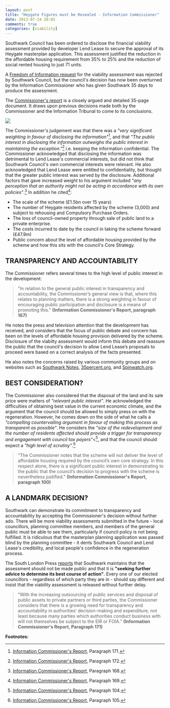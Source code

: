 ```yaml
---
layout: post
title: "Heygate Figures must be Revealed - Information Commissioner"
date: 2013-07-24 20:03
comments: true
categories: [viability]
---
```

Southwark Council has been ordered to disclose the financial viability assessment provided by developer Lend Lease to secure the approval of its Heygate masterplan application. This assessment justified the reduction in the affordable housing requirement from 35% to 25% and the reduction of social rented housing to just 71 units.

A [Freedom of Information request](https://www.whatdotheyknow.com/request/viability_assessment_for_plannin#incoming-304798) for the viability assessment was rejected by Southwark Council, but the council's decision has now been overturned by the Information Commissioner who has given Southwark 35 days to produce the assessment. 

The [Commissioner's report](http://betterelephant.github.io/images/HeygateFOICommissionersReport.pdf) is a closely argued and detailed 35-page document. It draws upon previous decisions made both by the Commissioner and the Information Tribunal to come to its conclusions.

![](http://crappistmartin.github.io/images/HeygateFOICommissionersReport.png)

The Commissioner's judgement was that there was a _"very significant weighting in favour of disclosing the information"_[^1], and that _"The public interest in disclosing the information outweighs the public interest in maintaining the exception."_[^2] i.e. keeping the information confidential. The Commissioner acknowledged that disclosing the information was detrimental to Lend Lease's commercial interests, but did not think that Southwark Council's own commercial interests were relevant. He also acknowledged that Lend Lease were entitled to confidentiality, but thought that the greater public interest was served by the disclosure. Additional factors that gave increased weight to his argument included _"any perception that an authority might not be acting in accordance with its own policies"_.[^3] In addition he cited[^4]:

 * The scale of the scheme (£1.5bn over 15 years)
 * The number of Heygate residents affected by the scheme (3,000) and subject to rehousing and Compulsory Purchase Orders.
 * The loss of council-owned property through sale of public land to a private enterprise. 
 * The costs incurred to date by the council in taking the scheme forward (£47.9m)
  * Public concern about the level of affordable housing provided by the scheme and how this sits with the council's Core Strategy.

## TRANSPARENCY AND ACCOUNTABILITY
The Commissioner refers several times to the high level of public interest in the development:

>"In relation to the general public interest in transparency and accountability, the Commissioner’s general view is that, where this relates to planning matters, there is a strong weighting in favour of encouraging public participation and disclosure is a means of promoting this." __(Information Commissioner's Report, paragraph 167)__

He notes the press and television attention that the development has received, and considers that the focus of public debate and concern has been on the levels of affordable housing provision delivered by the scheme. Disclosure of the viabilty assessment would inform this debate and reassure the public that the council's decision to allow Lend Lease’s proposals to proceed were based on a correct analysis of the facts presented.

He also notes the concerns raised by various community groups and on websites such as [Southwark Notes](http://southwarknotes.wordpress.com), [35percent.org](http://35percent.org), and [Spinwatch.org](http://www.spinwatch.org/index.php/issues/more/item/5458-the-local-lobby-and-the-failure-of-democracy).

## BEST CONSIDERATION?
The Commissioner also considered that the disposal of the land and its sale price were matters of _"relevant public interest"_. He acknowledged the difficulties of obtaining best value in the current economic climate, and the argument that the council should be allowed to simply press on with the regeneration. However, he comes down on the side of what he calls a _"compelling countervailing argument in favour of making this process as transparent as possible"_. He considers the _"size of the redevelopment and the number of residents affected should provide a trigger for transparency and engagement with council tax payers"_<[^5], and that the council should expect a _"high level of scrutiny"_.[^6]

>"The Commissioner notes that the scheme will not deliver the level of affordable housing required by the council’s own core strategy. In this respect alone, there is a significant public interest in demonstrating to the public that the council’s decision to progress with the scheme is nevertheless justified." __(Information Commissioner's Report, paragraph 100)__
 
## A LANDMARK DECISION?
Southwark can demonstrate its commitment to transparency and accountability by accepting the Commissioner's decision without further ado. There will be more viability assessments submitted in the future - local councillors, planning committee members, and members of the general public must be able to see them, particularly if council policy is not being fulfilled. It is ridiculous that the masterplan planning application was passed blind by the planning committee - it dents Southwark Council and Lend Lease's credibility, and local people's confidence in the regeneration process.

The South London Press [reports](http://betterelephant.github.io/images/SouthLondonPress23July2013.pdf) that Southwark maintains that the assessment should not be made public and that it is __"seeking further advice to determine its best course of action"__. Every one of our elected councillors - regardless of which party they are in - should say different and insist that the viability assessment is released without further delay.  

>"With the increasing outsourcing of public services and disposal of public assets to private partners or third parties, the Commissioner considers that there is a growing need for transparency and accountability in authorities’ decision-making and expenditure, not least because many parties which authorities conduct business with will not themselves be subject to the EIR or FOIA." __(Information Commissioner's Report, Paragraph 171)__

__Footnotes:__

[^1]: <a href="http://betterelephant.github.io/images/HeygateFOICommissionersReport.pdf">Information Commissioner's Report</a>, Paragraph 171.

[^2]: <a href="http://betterelephant.github.io/images/HeygateFOICommissionersReport.pdf">Information Commissioner's Report</a>, Paragraph 172.

[^3]: <a href="http://betterelephant.github.io/images/HeygateFOICommissionersReport.pdf">Information Commissioner's Report</a>, Paragraph 168.

[^4]: <a href="http://betterelephant.github.io/images/HeygateFOICommissionersReport.pdf">Information Commissioner's Report</a>, Paragraph 169.

[^5]: <a href="http://betterelephant.github.io/images/HeygateFOICommissionersReport.pdf">Information Commissioner's Report</a>, Paragraph 104.

[^6]: <a href="http://betterelephant.github.io/images/HeygateFOICommissionersReport.pdf">Information Commissioner's Report</a>, Paragraph 105.
